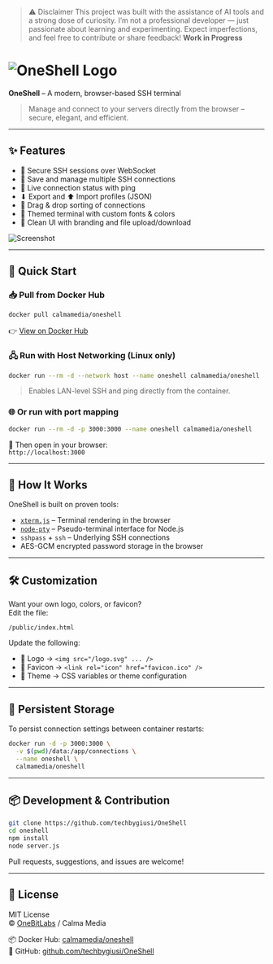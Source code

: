 > ⚠️ Disclaimer
This project was built with the assistance of AI tools and a strong dose of curiosity.
I’m not a professional developer — just passionate about learning and experimenting.
Expect imperfections, and feel free to contribute or share feedback! **Work in Progress**

# ![OneShell Logo](https://onebitlabs.net/images/oneshell.png)  
**OneShell** – A modern, browser-based SSH terminal

> Manage and connect to your servers directly from the browser – secure, elegant, and efficient.

---

## ✨ Features

- 🔐 Secure SSH sessions over WebSocket
- 💾 Save and manage multiple SSH connections
- 📡 Live connection status with ping
- ⬇ Export and ⬆ Import profiles (JSON)
- 🧲 Drag & drop sorting of connections
- 🎨 Themed terminal with custom fonts & colors
- 📁 Clean UI with branding and file upload/download

![Screenshot](https://github.com/user-attachments/assets/b660c0b6-519e-43f3-90af-b67d9ba46644)

---

## 🚀 Quick Start

### 📥 Pull from Docker Hub

```bash
docker pull calmamedia/oneshell
```

👉 [View on Docker Hub](https://hub.docker.com/r/techbygiusi/oneshell)

### 🖧 Run with Host Networking (Linux only)

```bash
docker run --rm -d --network host --name oneshell calmamedia/oneshell
```

> Enables LAN-level SSH and ping directly from the container.

### 🌐 Or run with port mapping

```bash
docker run --rm -d -p 3000:3000 --name oneshell calmamedia/oneshell
```

🔗 Then open in your browser:  
`http://localhost:3000`

---

## 🧠 How It Works

OneShell is built on proven tools:

- [`xterm.js`](https://xtermjs.org/) – Terminal rendering in the browser
- [`node-pty`](https://github.com/microsoft/node-pty) – Pseudo-terminal interface for Node.js
- `sshpass` + `ssh` – Underlying SSH connections
- AES-GCM encrypted password storage in the browser

---

## 🛠️ Customization

Want your own logo, colors, or favicon?  
Edit the file:

```plaintext
/public/index.html
```

Update the following:

- 🔄 Logo → `<img src="/logo.svg" ... />`
- 🎨 Favicon → `<link rel="icon" href="favicon.ico" />`
- 🌈 Theme → CSS variables or theme configuration

---

## 📂 Persistent Storage

To persist connection settings between container restarts:

```bash
docker run -d -p 3000:3000 \
  -v $(pwd)/data:/app/connections \
  --name oneshell \
  calmamedia/oneshell
```

---

## 📦 Development & Contribution

```bash
git clone https://github.com/techbygiusi/OneShell
cd oneshell
npm install
node server.js
```

Pull requests, suggestions, and issues are welcome!

---

## 📝 License

MIT License  
© [OneBitLabs](https://onebitlabs.net) / Calma Media

📦 Docker Hub: [calmamedia/oneshell](https://hub.docker.com/r/calmamedia/oneshell)  
🔗 GitHub: [github.com/techbygiusi/OneShell](https://github.com/techbygiusi/OneShell)
